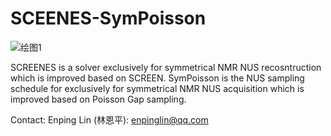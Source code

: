 # SCEENES-SymPoisson
![绘图1](https://github.com/EricLin1993/SCEENES-SymPoisson/assets/52909835/117457d9-817b-489d-a326-14c3244094d2)



SCREENES is a solver exclusively for symmetrical NMR NUS recosntruction which  is improved based on SCREEN. 
SymPoisson is the NUS sampling schedule for exclusively for symmetrical NMR NUS acquisition which is improved based on  Poisson Gap sampling.




Contact: Enping Lin (林恩平):  enpinglin@qq.com
